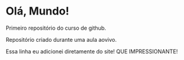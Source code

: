 # Olá, Mundo!
 Primeiro repositório do curso de github.

 Repositório criado durante uma aula aovivo.
 
 Essa linha eu adicionei diretamente do site! QUE IMPRESSIONANTE!
